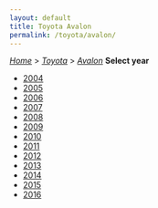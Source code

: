 ```yaml
---
layout: default
title: Toyota Avalon
permalink: /toyota/avalon/
---
```

[*Home*](/) > [*Toyota*](/toyota/) > [*Avalon*](/toyota/avalon/)
**Select year**
- [2004](/toyota/avalon/2004/)
- [2005](/toyota/avalon/2005/)
- [2006](/toyota/avalon/2006/)
- [2007](/toyota/avalon/2007/)
- [2008](/toyota/avalon/2008/)
- [2009](/toyota/avalon/2009/)
- [2010](/toyota/avalon/2010/)
- [2011](/toyota/avalon/2011/)
- [2012](/toyota/avalon/2012/)
- [2013](/toyota/avalon/2013/)
- [2014](/toyota/avalon/2014/)
- [2015](/toyota/avalon/2015/)
- [2016](/toyota/avalon/2016/)